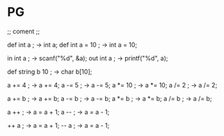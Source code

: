 # PG

;; coment ;;

def int a ;         -> int a;
def int a = 10 ;    -> int a = 10;

in int a ;          -> scanf("%d", &a);
out int a ;         -> printf("%d", a);

def string b 10 ;   -> char b[10];
<!-- def string b 'some text' ; ->  -->

<!-- in string b ; -->
<!-- out string b ;      -> printf() -->

a += 4 ;            -> a += 4;
a -= 5 ;            -> a -= 5;
a *= 10 ;           -> a *= 10;
a /= 2 ;            -> a /= 2;

a += b ;            -> a += b;
a -= b ;            -> a -= b;
a *= b ;            -> a *= b;
a /= b ;            -> a /= b;

a ++ ;              -> a = a + 1;
a -- ;              -> a = a - 1;

++ a ;              -> a = a + 1;
-- a ;              -> a = a - 1;







    

    
